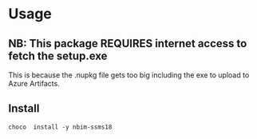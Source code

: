 # Usage 

## NB: This package REQUIRES internet access to fetch the setup.exe
This is because the .nupkg file gets too big including the exe to upload to Azure Artifacts. 

## Install
`choco  install -y nbim-ssms18`
